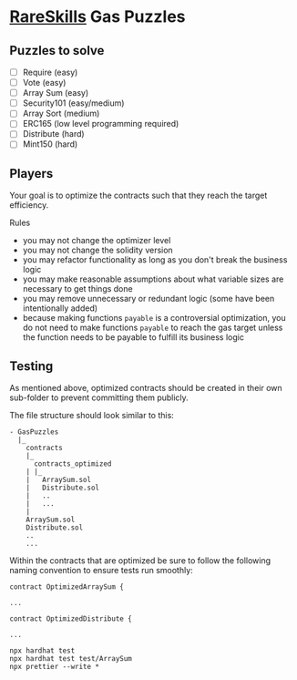 # [RareSkills](https://rareskills.io) Gas Puzzles

## Puzzles to solve

-   [ ] Require (easy)
-   [ ] Vote (easy)
-   [ ] Array Sum (easy)
-   [ ] Security101 (easy/medium)
-   [ ] Array Sort (medium)
-   [ ] ERC165 (low level programming required)
-   [ ] Distribute (hard)
-   [ ] Mint150 (hard)

## Players

Your goal is to optimize the contracts such that they reach the target efficiency.

Rules

-   you may not change the optimizer level
-   you may not change the solidity version
-   you may refactor functionality as long as you don't break the business logic
-   you may make reasonable assumptions about what variable sizes are necessary to get things done
-   you may remove unnecessary or redundant logic (some have been intentionally added)
-   because making functions `payable` is a controversial optimization, you do not need to make functions `payable` to reach the gas target unless the function needs to be payable to fulfill its business logic

## Testing

As mentioned above, optimized contracts should be created in their own sub-folder
to prevent committing them publicly.

The file structure should look similar to this:

```
- GasPuzzles
  |_
    contracts
    |_
      contracts_optimized
    | |_
    |   ArraySum.sol
    |   Distribute.sol
    |   ..
    |   ...
    |
    ArraySum.sol
    Distribute.sol
    ..
    ...
```

Within the contracts that are optimized be sure to follow the following naming
convention to ensure tests run smoothly:

```
contract OptimizedArraySum {

...

contract OptimizedDistribute {

...
```

```
npx hardhat test
npx hardhat test test/ArraySum
npx prettier --write *
```
